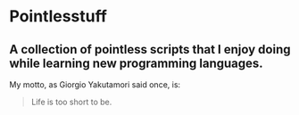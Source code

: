 # Pointlesstuff
## A collection of pointless scripts that I enjoy doing while learning new programming languages.

My motto, as Giorgio Yakutamori said once, is:
> Life is too short to be.
